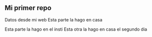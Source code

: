 ## Mi primer repo

Datos desde mi web
Esta parte la hago en casa

Esta parte la hago en el insti
Esta otra la hago en casa el segundo dia

